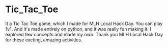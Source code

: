 # Tic_Tac_Toe
It a Tic Tac Toe game, which I made for MLH Local Hack Day.
You can play 1v1. And it's made entirely on python, and it was really fun making it. I explored few concepts and made my own.
Thank you MLH Local Hack Day for these excting, amazing activities.
